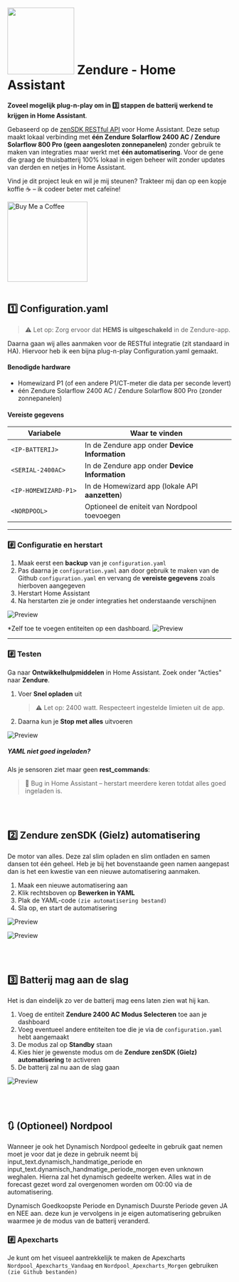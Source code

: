 #   <img src="https://github.com/Gielz1986/Zendure-zenSDK-HA/blob/main/Images/Inverter.png?raw=true" width="150"> Zendure - Home Assistant
**Zoveel mogelijk plug-n-play om in 3️⃣ stappen de batterij werkend te krijgen in Home Assistant**.

Gebaseerd op de [zenSDK RESTful API](https://github.com/Zendure/zenSDK) voor Home Assistant. Deze setup maakt lokaal verbinding met **één Zendure Solarflow 2400 AC / Zendure Solarflow 800 Pro (geen aangesloten zonnepanelen)** zonder gebruik te maken van integraties maar werkt met **één automatisering**. Voor de gene die graag de thuisbatterij 100% lokaal in eigen beheer wilt zonder updates van derden en netjes in Home Assistant.

Vind je dit project leuk en wil je mij steunen? Trakteer mij dan op een kopje koffie ☕️ – ik codeer beter met cafeïne!

<a href="https://www.buymeacoffee.com/gielz" target="_blank">
  <img src="https://github.com/Gielz1986/Zendure-zenSDK-HA/blob/main/Images/bmc.png?raw=true" width="180" alt="Buy Me a Coffee">
</a><br><br>

## 1️⃣ Configuration.yaml

> ⚠️ Let op: Zorg ervoor dat **HEMS is uitgeschakeld** in de Zendure-app.

Daarna gaan wij alles aanmaken voor de RESTful integratie (zit standaard in HA). Hiervoor heb ik een bijna plug-n-play Configuration.yaml gemaakt.
#### Benodigde hardware

- Homewizard P1 (of een andere P1/CT-meter die data per seconde levert)
- één Zendure Solarflow 2400 AC / Zendure Solarflow 800 Pro (zonder zonnepanelen)

#### Vereiste gegevens

| Variabele            | Waar te vinden                                 |
|----------------------|------------------------------------------------|
| `<IP-BATTERIJ>`      | In de Zendure app onder **Device Information** |
| `<SERIAL-2400AC>`    | In de Zendure app onder **Device Information**  |
| `<IP-HOMEWIZARD-P1>` | In de Homewizard app (lokale API **aanzetten**) |
| `<NORDPOOL>         ` | Optioneel de eniteit van Nordpool toevoegen |

---

### #️⃣ Configuratie en herstart

1. Maak eerst een **backup** van je `configuration.yaml`
2. Pas daarna je `configuration.yaml` aan door gebruik te maken van de Github `configuration.yaml` en vervang de **vereiste gegevens** zoals hierboven aangegeven
3. Herstart Home Assistant
4. Na herstarten zie je onder integraties het onderstaande verschijnen

![Preview](Images/Rest1.avif)

*Zelf toe te voegen entiteiten op een dashboard.
![Preview](Images/Rest2.png) 

---

### #️⃣ Testen

Ga naar **Ontwikkelhulpmiddelen** in Home Assistant. Zoek onder "Acties" naar **Zendure**.

1. Voer **Snel opladen** uit  
   > ⚠️ Let op: 2400 watt. Respecteert ingestelde limieten uit de app.

2. Daarna kun je **Stop met alles** uitvoeren

![Preview](Images/Restcommand1.gif)

##### YAML niet goed ingeladen?

Als je sensoren ziet maar geen **rest_commands**:  
> 🔁 Bug in Home Assistant – herstart meerdere keren totdat alles goed ingeladen is.

<br><br>

## 2️⃣ Zendure zenSDK (Gielz) automatisering
De motor van alles. Deze zal slim opladen en slim ontladen en samen dansen tot één geheel. Heb je bij het bovenstaande geen namen aangepast dan is het een kwestie van een nieuwe automatisering aanmaken.

1. Maak een nieuwe automatisering aan
2. Klik rechtsboven op **Bewerken in YAML**
3. Plak de YAML-code `(zie automatisering bestand)`
4. Sla op, en start de automatisering

![Preview](Images/Automation1.gif)   

![Preview](Images/Automation2.gif) 

<br><br>

## 3️⃣ Batterij mag aan de slag
Het is dan eindelijk zo ver de batterij mag eens laten zien wat hij kan.

1. Voeg de entiteit **Zendure 2400 AC Modus Selecteren** toe aan je dashboard
2. Voeg eventueel andere entiteiten toe die je via de `configuration.yaml` hebt aangemaakt
3. De modus zal op **Standby** staan
4. Kies hier je gewenste modus om de **Zendure zenSDK (Gielz) automatisering** te activeren
5. De batterij zal nu aan de slag gaan

![Preview](Images/Modus.gif) 

<br><br>

## 🔃 (Optioneel) Nordpool
Wanneer je ook het Dynamisch Nordpool gedeelte in gebruik gaat nemen moet je voor dat je deze in gebruik neemt bij input_text.dynamisch_handmatige_periode en
input_text.dynamisch_handmatige_periode_morgen even unknown weghalen. Hierna zal het dynamisch gedeelte werken. Alles wat in de forecast gezet word zal overgenomen worden om 00:00 via de automatisering.

Dynamisch Goedkoopste Periode en Dynamisch Duurste Periode geven JA en NEE aan. deze kun je vervolgens in je eigen automatisering gebruiken waarmee je de modus van de batterij veranderd.

### #️⃣ Apexcharts
Je kunt om het visueel aantrekkelijk te maken de Apexcharts `Nordpool_Apexcharts_Vandaag` en `Nordpool_Apexcharts_Morgen` gebruiken `(zie Github bestanden)`
